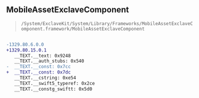 ## MobileAssetExclaveComponent

> `/System/ExclaveKit/System/Library/Frameworks/MobileAssetExclaveComponent.framework/MobileAssetExclaveComponent`

```diff

-1329.80.6.0.0
+1329.80.15.0.1
   __TEXT.__text: 0x9248
   __TEXT.__auth_stubs: 0x540
-  __TEXT.__const: 0x7cc
+  __TEXT.__const: 0x7dc
   __TEXT.__cstring: 0xe54
   __TEXT.__swift5_typeref: 0x2ce
   __TEXT.__constg_swiftt: 0x5d0

```

